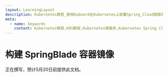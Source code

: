 ```yaml
---
layout: LearningLayout
description: Kubernetes教程_使用Kuboard在Kubernetes上部署Spring_Cloud微服务平台SpringBlade
meta:
  - name: keywords
    content: Kubernetes教程,K8S教程,Kubernetes微服务,Kubernetes Spring Cloud
---
```


# 构建 SpringBlade 容器镜像

<AdSenseTitle/>

正在撰写，预计5月20日前提供此文档。

